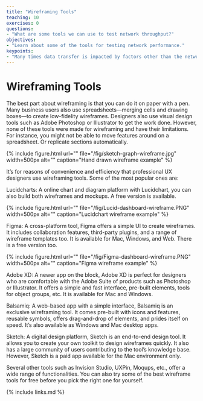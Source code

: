 ```yaml
---
title: "Wireframing Tools"
teaching: 10
exercises: 0
questions:
- "What are some tools we can use to test network throughput?"
objectives:
- "Learn about some of the tools for testing network performance."
keypoints:
- "Many times data transfer is impacted by factors other than the networks, but it helps to know how to test the network."
---
```


# Wireframing Tools

The best part about wireframing is that you can do it on paper with a pen. Many business users also use spreadsheets—merging cells and drawing boxes—to create low-fidelity wireframes. Designers also use visual design tools such as Adobe Photoshop or Illustrator to get the work done. However, none of these tools were made for wireframing and have their limitations. For instance, you might not be able to move features around on a spreadsheet. Or replicate sections automatically.

{% include figure.html url="" file="/fig/sketch-graph-wireframe.jpg" width=500px alt="" caption="Hand drawn wireframe example" %}

It’s for reasons of convenience and efficiency that professional UX designers use wireframing tools. Some of the most popular ones are:

Lucidcharts: A online chart and diagram platform with Lucidchart, you can also build both wireframes and mockups. A free version is available.

{% include figure.html url="" file="/fig/Lucid-dashboard-wireframe.PNG" width=500px alt="" caption="Lucidchart wireframe example" %}

Figma: A cross-platform tool, Figma offers a simple UI to create wireframes. It includes collaboration features, third-party plugins, and a range of wireframe templates too. It is available for Mac, Windows, and Web. There is a free version too.

{% include figure.html url="" file="/fig/Figma-dashboard-wireframe.PNG" width=500px alt="" caption="Figma wireframe example" %}

Adobe XD: A newer app on the block, Adobe XD is perfect for designers who are comfortable with the Adobe Suite of products such as Photoshop or Illustrator. It offers a simple and fast interface, pre-built elements, tools for object groups, etc. It is available for Mac and Windows.

Balsamiq: A web-based app with a simple interface, Balsamiq is an exclusive wireframing tool. It comes pre-built with icons and features, reusable symbols, offers drag-and-drop of elements, and prides itself on speed. It’s also available as Windows and Mac desktop apps.

Sketch: A digital design platform, Sketch is an end-to-end design tool. It allows you to create your own toolkit to design wireframes quickly. It also has a large community of users contributing to the tool’s knowledge base. However, Sketch is a paid app available for the Mac environment only.

Several other tools such as Invision Studio, UXPin, Moqups, etc., offer a wide range of functionalities. You can also try some of the best wireframe tools for free before you pick the right one for yourself.

{% include links.md %}
